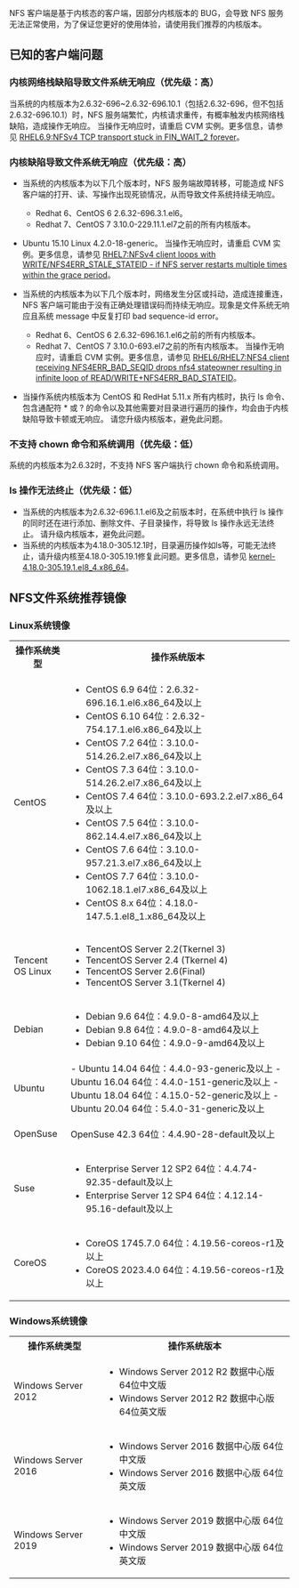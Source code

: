 
NFS 客户端是基于内核态的客户端，因部分内核版本的 BUG，会导致 NFS 服务无法正常使用，为了保证您更好的使用体验，请使用我们推荐的内核版本。
## 已知的客户端问题
### 内核网络栈缺陷导致文件系统无响应（优先级：高）
当系统的内核版本为2.6.32-696~2.6.32-696.10.1（包括2.6.32-696，但不包括2.6.32-696.10.1）时，NFS 服务端繁忙，内核请求重传，有概率触发内核网络栈缺陷，造成操作无响应。
当操作无响应时，请重启 CVM 实例。更多信息，请参见 [RHEL6.9:NFSv4 TCP transport stuck in FIN_WAIT_2 forever](https://access.redhat.com/solutions/3053801)。 
### 内核缺陷导致文件系统无响应（优先级：高）
- 当系统的内核版本为以下几个版本时，NFS 服务端故障转移，可能造成 NFS 客户端的打开、读、写操作出现死锁情况，从而导致文件系统持续无响应。 
  
  - Redhat 6、CentOS 6 2.6.32-696.3.1.el6。
  - Redhat 7、CentOS 7 3.10.0-229.11.1.el7之前的所有内核版本。
 -    Ubuntu 15.10 Linux 4.2.0-18-generic。
当操作无响应时，请重启 CVM 实例。更多信息，请参见 [RHEL7:NFSv4 client loops with WRITE/NFS4ERR_STALE_STATEID - if NFS server restarts multiple times within the grace period](https://access.redhat.com/solutions/1427473)。 
- 当系统的内核版本为以下几个版本时，网络发生分区或抖动，造成连接重连，NFS 客户端可能由于没有正确处理错误码而持续无响应。现象是文件系统无响应且系统 message 中反复打印 bad sequence-id error。 
  - Redhat 6、CentOS 6 2.6.32-696.16.1.el6之前的所有内核版本。
  - Redhat 7、CentOS 7 3.10.0-693.el7之前的所有内核版本。
当操作无响应时，请重启 CVM 实例。更多信息，请参见 [RHEL6/RHEL7:NFS4 client receiving NFS4ERR_BAD_SEQID drops nfs4 stateowner resulting in infinite loop of READ/WRITE+NFS4ERR_BAD_STATEID](https://access.redhat.com/solutions/3073231)。 
- 当操作系统内核版本为 CentOS 和 RedHat 5.11.x 所有内核时，执行 ls 命令、包含通配符 * 或 ? 的命令以及其他需要对目录进行遍历的操作，均会由于内核缺陷导致卡顿或无响应。 请您升级内核版本，避免此问题。


### 不支持 chown 命令和系统调用（优先级：低）
系统的内核版本为2.6.32时，不支持 NFS 客户端执行 chown 命令和系统调用。 
 
 
### ls 操作无法终止（优先级：低）
- 当系统的内核版本为2.6.32-696.1.1.el6及之前版本时，在系统中执行 ls 操作的同时还在进行添加、删除文件、子目录操作，将导致 ls 操作永远无法终止。 
请升级内核版本，避免此问题。
- 当系统的内核版本为4.18.0-305.12.1时，目录遍历操作如ls等，可能无法终止，请升级内核至4.18.0-305.19.1修复此问题。更多信息，请参见 [kernel-4.18.0-305.19.1.el8_4.x86_64](https://rpmfind.net/linux/RPM/centos/8-stream/baseos/x86_64/Packages/kernel-4.18.0-305.19.1.el8_4.x86_64.html?spm=a2c4g.11186623.0.0.516020bc5dma7X)。 


## NFS文件系统推荐镜像

### Linux系统镜像 




<table>
<tr>
<th>操作系统类型</th>
<th>操作系统版本</th>
<tr>
<tr>
<td>CentOS</td>
<td>

- CentOS 6.9 64位：2.6.32-696.16.1.el6.x86_64及以上
-  CentOS 6.10 64位：2.6.32-754.17.1.el6.x86_64及以上
- CentOS 7.2 64位：3.10.0-514.26.2.el7.x86_64及以上
- 	CentOS 7.3 64位：3.10.0-514.26.2.el7.x86_64及以上
- 	CentOS 7.4 64位：3.10.0-693.2.2.el7.x86_64及以上
- CentOS 7.5 64位：3.10.0-862.14.4.el7.x86_64及以上
- CentOS 7.6 64位：3.10.0-957.21.3.el7.x86_64及以上
- CentOS 7.7 64位：3.10.0-1062.18.1.el7.x86_64及以上
- CentOS 8.x 64位：4.18.0-147.5.1.el8_1.x86_64及以上
</td>
<tr>
<tr>
<td>Tencent OS Linux</td>
<td>

 - TencentOS Server 2.2(Tkernel 3)
 - TencentOS Server 2.4 (Tkernel 4)
 - TencentOS Server 2.6(Final)
 -  TencentOS Server 3.1(Tkernel 4)
</td>
<tr>
<tr>
<td>Debian</td>
<td>


- Debian 9.6 64位：4.9.0-8-amd64及以上
- Debian 9.8 64位：4.9.0-8-amd64及以上
- Debian 9.10 64位：4.9.0-9-amd64及以上
</td>
<tr>
<tr>
<td>Ubuntu</td>
<td>
- Ubuntu 14.04 64位：4.4.0-93-generic及以上
- Ubuntu 16.04 64位：4.4.0-151-generic及以上
- Ubuntu 18.04 64位：4.15.0-52-generic及以上
- Ubuntu 20.04 64位：5.4.0-31-generic及以上
</td>
<tr>
<tr>
<td>OpenSuse</td>
<td>


OpenSuse 42.3 64位：4.4.90-28-default及以上
</td>
<tr>
<tr>
<td>Suse</td>
<td>


- Enterprise Server 12 SP2 64位：4.4.74-92.35-default及以上
- Enterprise Server 12 SP4 64位：4.12.14-95.16-default及以上

</td>
<tr>
<tr>
<td>CoreOS</td>
<td>


- CoreOS 1745.7.0 64位：4.19.56-coreos-r1及以上
- CoreOS 2023.4.0 64位：4.19.56-coreos-r1及以上

</td>
<tr>
</table>




### Windows系统镜像 
<table>
<tr>
<th>操作系统类型</th>
<th>操作系统版本</th>
<tr>
<tr>
<td>Windows Server 2012</td>
<td>

- Windows Server 2012 R2 数据中心版 64位中文版
- Windows Server 2012 R2 数据中心版 64位英文版

</td>
<tr>
<tr>
<td>Windows Server 2016</td>
<td>

- Windows Server 2016 数据中心版 64位中文版
- Windows Server 2016 数据中心版 64位英文版

</td>
<tr>
<tr>
<td>Windows Server 2019</td>
<td>


- Windows Server 2019 数据中心版 64位中文版
- Windows Server 2019 数据中心版 64位英文版

</td>
<tr>

</table>

